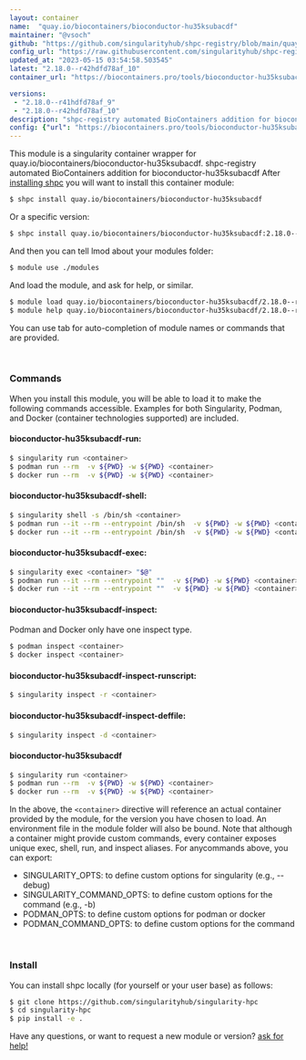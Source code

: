 ```yaml
---
layout: container
name:  "quay.io/biocontainers/bioconductor-hu35ksubacdf"
maintainer: "@vsoch"
github: "https://github.com/singularityhub/shpc-registry/blob/main/quay.io/biocontainers/bioconductor-hu35ksubacdf/container.yaml"
config_url: "https://raw.githubusercontent.com/singularityhub/shpc-registry/main/quay.io/biocontainers/bioconductor-hu35ksubacdf/container.yaml"
updated_at: "2023-05-15 03:54:58.503545"
latest: "2.18.0--r42hdfd78af_10"
container_url: "https://biocontainers.pro/tools/bioconductor-hu35ksubacdf"

versions:
 - "2.18.0--r41hdfd78af_9"
 - "2.18.0--r42hdfd78af_10"
description: "shpc-registry automated BioContainers addition for bioconductor-hu35ksubacdf"
config: {"url": "https://biocontainers.pro/tools/bioconductor-hu35ksubacdf", "maintainer": "@vsoch", "description": "shpc-registry automated BioContainers addition for bioconductor-hu35ksubacdf", "latest": {"2.18.0--r42hdfd78af_10": "sha256:4c9d169d92f3e9701d5883864158583ba594e09c2d41190ecf19f6d402416670"}, "tags": {"2.18.0--r41hdfd78af_9": "sha256:b8f89e5eac24aadf0d62b121d99ac270c9ab5e40d179ce06f76dbb7154549be4", "2.18.0--r42hdfd78af_10": "sha256:4c9d169d92f3e9701d5883864158583ba594e09c2d41190ecf19f6d402416670"}, "docker": "quay.io/biocontainers/bioconductor-hu35ksubacdf"}
---
```


This module is a singularity container wrapper for quay.io/biocontainers/bioconductor-hu35ksubacdf.
shpc-registry automated BioContainers addition for bioconductor-hu35ksubacdf
After [installing shpc](#install) you will want to install this container module:


```bash
$ shpc install quay.io/biocontainers/bioconductor-hu35ksubacdf
```

Or a specific version:

```bash
$ shpc install quay.io/biocontainers/bioconductor-hu35ksubacdf:2.18.0--r42hdfd78af_10
```

And then you can tell lmod about your modules folder:

```bash
$ module use ./modules
```

And load the module, and ask for help, or similar.

```bash
$ module load quay.io/biocontainers/bioconductor-hu35ksubacdf/2.18.0--r42hdfd78af_10
$ module help quay.io/biocontainers/bioconductor-hu35ksubacdf/2.18.0--r42hdfd78af_10
```

You can use tab for auto-completion of module names or commands that are provided.

<br>

### Commands

When you install this module, you will be able to load it to make the following commands accessible.
Examples for both Singularity, Podman, and Docker (container technologies supported) are included.

#### bioconductor-hu35ksubacdf-run:

```bash
$ singularity run <container>
$ podman run --rm  -v ${PWD} -w ${PWD} <container>
$ docker run --rm  -v ${PWD} -w ${PWD} <container>
```

#### bioconductor-hu35ksubacdf-shell:

```bash
$ singularity shell -s /bin/sh <container>
$ podman run --it --rm --entrypoint /bin/sh  -v ${PWD} -w ${PWD} <container>
$ docker run --it --rm --entrypoint /bin/sh  -v ${PWD} -w ${PWD} <container>
```

#### bioconductor-hu35ksubacdf-exec:

```bash
$ singularity exec <container> "$@"
$ podman run --it --rm --entrypoint ""  -v ${PWD} -w ${PWD} <container> "$@"
$ docker run --it --rm --entrypoint ""  -v ${PWD} -w ${PWD} <container> "$@"
```

#### bioconductor-hu35ksubacdf-inspect:

Podman and Docker only have one inspect type.

```bash
$ podman inspect <container>
$ docker inspect <container>
```

#### bioconductor-hu35ksubacdf-inspect-runscript:

```bash
$ singularity inspect -r <container>
```

#### bioconductor-hu35ksubacdf-inspect-deffile:

```bash
$ singularity inspect -d <container>
```



#### bioconductor-hu35ksubacdf

```bash
$ singularity run <container>
$ podman run --rm  -v ${PWD} -w ${PWD} <container>
$ docker run --rm  -v ${PWD} -w ${PWD} <container>
```


In the above, the `<container>` directive will reference an actual container provided
by the module, for the version you have chosen to load. An environment file in the
module folder will also be bound. Note that although a container
might provide custom commands, every container exposes unique exec, shell, run, and
inspect aliases. For anycommands above, you can export:

 - SINGULARITY_OPTS: to define custom options for singularity (e.g., --debug)
 - SINGULARITY_COMMAND_OPTS: to define custom options for the command (e.g., -b)
 - PODMAN_OPTS: to define custom options for podman or docker
 - PODMAN_COMMAND_OPTS: to define custom options for the command

<br>

### Install

You can install shpc locally (for yourself or your user base) as follows:

```bash
$ git clone https://github.com/singularityhub/singularity-hpc
$ cd singularity-hpc
$ pip install -e .
```

Have any questions, or want to request a new module or version? [ask for help!](https://github.com/singularityhub/singularity-hpc/issues)
